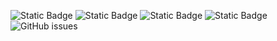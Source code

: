 ![Static Badge](https://img.shields.io/badge/blacklists-60-000000) ![Static Badge](https://img.shields.io/badge/blacklisted-2870312-cc0000) ![Static Badge](https://img.shields.io/badge/whitelisted-2244-00CC00) ![Static Badge](https://img.shields.io/badge/streaming_blacklist-28107-000000) ![GitHub issues](https://img.shields.io/github/issues/fabriziosalmi/blacklists)

